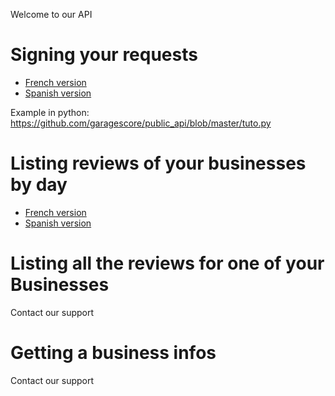 Welcome to our API

# Signing your requests
* [French version](https://custeed.notion.site/Signature-fr-cedb050e5e4f41d1b248c20456cc597e)
* [Spanish version](https://custeed.notion.site/Signature-es-9cf7769559ce4a16a45bef8509078c1b)

Example in python: https://github.com/garagescore/public_api/blob/master/tuto.py
# Listing reviews of your businesses by day 
* [French version](https://custeed.notion.site/garages-reviews-fr-27fa7485d89141ac9e64c33d73e0aebe)
* [Spanish version](https://custeed.notion.site/garages-reviews-es-a3c25135a9fd4720bd7517336fa847b1)

# Listing all the reviews for one of your Businesses
Contact our support

# Getting a business infos
Contact our support
